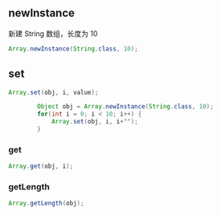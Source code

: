 ## newInstance

新建 String 数组，长度为 10

```java
Array.newInstance(String.class, 10);
```

## set

```java
Array.set(obj, i, value);
```

```java
        Object obj = Array.newInstance(String.class, 10);
        for(int i = 0; i < 10; i++) {
            Array.set(obj, i, i+"");
        }
```



### get

```java
Array.get(obj, i);
```



### getLength

```java
Array.getLength(obj);
```

